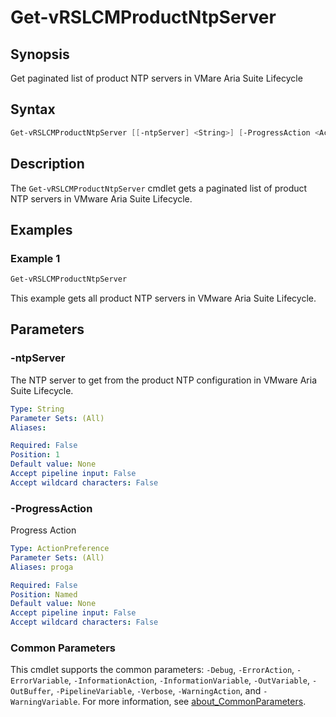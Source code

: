# Get-vRSLCMProductNtpServer

## Synopsis

Get paginated list of product NTP servers in VMare Aria Suite Lifecycle

## Syntax

```powershell
Get-vRSLCMProductNtpServer [[-ntpServer] <String>] [-ProgressAction <ActionPreference>] [<CommonParameters>]
```

## Description

The `Get-vRSLCMProductNtpServer` cmdlet gets a paginated list of product NTP servers in VMware Aria Suite Lifecycle.

## Examples

### Example 1

```powershell
Get-vRSLCMProductNtpServer
```

This example gets all product NTP servers in VMware Aria Suite Lifecycle.

## Parameters

### -ntpServer

The NTP server to get from the product NTP configuration in VMware Aria Suite Lifecycle.

```yaml
Type: String
Parameter Sets: (All)
Aliases:

Required: False
Position: 1
Default value: None
Accept pipeline input: False
Accept wildcard characters: False
```

### -ProgressAction

Progress Action

```yaml
Type: ActionPreference
Parameter Sets: (All)
Aliases: proga

Required: False
Position: Named
Default value: None
Accept pipeline input: False
Accept wildcard characters: False
```

### Common Parameters

This cmdlet supports the common parameters: `-Debug`, `-ErrorAction`, `-ErrorVariable`, `-InformationAction`, `-InformationVariable`, `-OutVariable`, `-OutBuffer`, `-PipelineVariable`, `-Verbose`, `-WarningAction`, and `-WarningVariable`. For more information, see [about_CommonParameters](http://go.microsoft.com/fwlink/?LinkID=113216).
